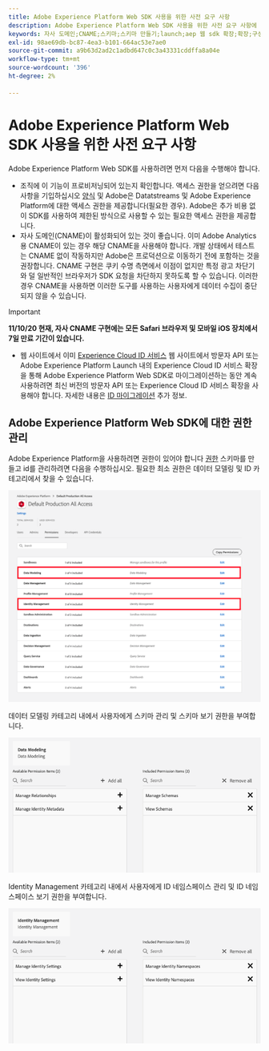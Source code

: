 ```yaml
---
title: Adobe Experience Platform Web SDK 사용을 위한 사전 요구 사항
description: Adobe Experience Platform Web SDK 사용을 위한 사전 요구 사항에 대해 알아봅니다.
keywords: 자사 도메인;CNAME;스키마;스키마 만들기;launch;aep 웹 sdk 확장;확장;구성 id;구성 도구;데이터 요소;데이터 요소 만들기;XDM 개체;이벤트 보내기;이벤트 보내기;
exl-id: 98ae69db-bc87-4ea3-b101-664ac53e7ae0
source-git-commit: a9b63d2ad2c1adbd647c0c3a43331cddffa8a04e
workflow-type: tm+mt
source-wordcount: '396'
ht-degree: 2%

---
```


# Adobe Experience Platform Web SDK 사용을 위한 사전 요구 사항

Adobe Experience Platform Web SDK를 사용하려면 먼저 다음을 수행해야 합니다.

- 조직에 이 기능이 프로비저닝되어 있는지 확인합니다. 액세스 권한을 얻으려면 다음 사항을 기입하십시오 [양식](https://adobe.ly/websdkaccess) 및 Adobe은 Datatstreams 및 Adobe Experience Platform에 대한 액세스 권한을 제공합니다(필요한 경우). Adobe은 추가 비용 없이 SDK를 사용하여 제한된 방식으로 사용할 수 있는 필요한 액세스 권한을 제공합니다.
- 자사 도메인(CNAME)이 활성화되어 있는 것이 좋습니다. 이미 Adobe Analytics용 CNAME이 있는 경우 해당 CNAME을 사용해야 합니다. 개발 상태에서 테스트는 CNAME 없이 작동하지만 Adobe은 프로덕션으로 이동하기 전에 포함하는 것을 권장합니다. CNAME 구현은 쿠키 수명 측면에서 이점이 없지만 특정 광고 차단기와 덜 일반적인 브라우저가 SDK 요청을 차단하지 못하도록 할 수 있습니다. 이러한 경우 CNAME을 사용하면 이러한 도구를 사용하는 사용자에게 데이터 수집이 중단되지 않을 수 있습니다.

>[!IMPORTANT]
>
>**11/10/20 현재, 자사 CNAME 구현에는 모든 Safari 브라우저 및 모바일 iOS 장치에서 7일 만료 기간이 있습니다.**

- 웹 사이트에서 이미 [Experience Cloud ID 서비스](https://experienceleague.adobe.com/docs/experience-platform/edge/identity/overview.html) 웹 사이트에서 방문자 API 또는 Adobe Experience Platform Launch 내의 Experience Cloud ID 서비스 확장을 통해 Adobe Experience Platform Web SDK로 마이그레이션하는 동안 계속 사용하려면 최신 버전의 방문자 API 또는 Experience Cloud ID 서비스 확장을 사용해야 합니다. 자세한 내용은 [ID 마이그레이션](https://experienceleague.adobe.com/docs/experience-platform/edge/identity/overview.html?lang=en#identity) 추가 정보.

## Adobe Experience Platform Web SDK에 대한 권한 관리

Adobe Experience Platform을 사용하려면 권한이 있어야 합니다 [권한](https://experienceleague.adobe.com/docs/experience-platform/access-control/home.html?lang=kr) 스키마를 만들고 id를 관리하려면 다음을 수행하십시오. 필요한 최소 권한은 데이터 모델링 및 ID 카테고리에서 찾을 수 있습니다.

![](../images/AEP-permission-categories.png)

데이터 모델링 카테고리 내에서 사용자에게 스키마 관리 및 스키마 보기 권한을 부여합니다.

![](../images/data-modeling-permissions.png)

Identity Management 카테고리 내에서 사용자에게 ID 네임스페이스 관리 및 ID 네임스페이스 보기 권한을 부여합니다.

![](../images/identity-management-permissions.png)
